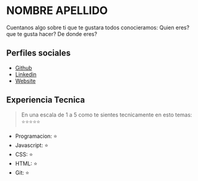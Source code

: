 # NOMBRE APELLIDO
Cuentanos algo sobre ti que te gustara todos conocieramos: Quien eres? que te gusta hacer? De donde eres?
## Perfiles sociales
- [Github](https://github.com/makeitrealcamp/)
- [Linkedin](https://www.linkedin.com/company/make-it-real-camp/)
- [Website](https://gogole.com/)
## Experiencia Tecnica
> En una escala de 1 a 5 como te sientes tecnicamente en esto temas:  :star:️:star:️:star:️:star:️:star:️
- Programacion: :star:️
- Javascript: :star:️
- CSS: :star:️
- HTML: :star:️
- Git: :star: